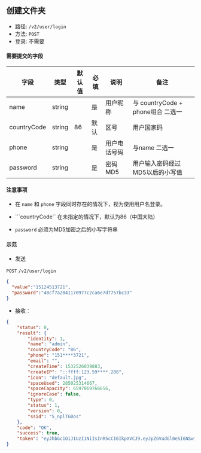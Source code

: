 ## 创建文件夹

* 路径: ```/v2/user/login```
* 方法: ```POST```
* 登录: 不需要

#### 需要提交的字段


| 字段          	| 类型    	| 默认值 	| 必填 	| 说明               	| 备注                         	|
|---------------	|---------	|--------	|------	|--------------------	|------------------------------	|
| name          	| string  	|        	| 是   	| 用户昵称           	| 与 countryCode + phone组合 二选一     	|
| countryCode   	| string  	| 86     	| 默认 	| 区号               	| 用户国家码                   	|
| phone         	| string  	|        	| 是   	| 用户电话号码       	|   与name 二选一                   |
| password      	| string  	|        	| 是 	| 密码MD5         	| 用户输入密码经过MD5以后的小写值         	|

#### 注意事项

* 在 ```name``` 和 ```phone``` 字段同时存在的情况下，视为使用用户名登录。

* ```countryCode`` 在未指定的情况下，默认为86（中国大陆）

* ```password``` 必须为MD5加密之后的小写字符串

#### 示范

* 发送

```POST``` ```/v2/user/login```

```json
{
  "value":"15124513721",
  "password":"48cf7a2041170977c2ca6e7d7757bc33"
}
```

* 接收：

```json
{
    "status": 0,
    "result": {
        "identity": 1,
        "name": "admin",
        "countryCode": "86",
        "phone": "151****3721",
        "email": "",
        "createTime": 1532526039883,
        "createIP": "::ffff:123.59****.208",
        "icon": "default.jpg",
        "spaceUsed": 285025314667,
        "spaceCapacity": 6597069766656,
        "ignoreCase": false,
        "type": 0,
        "status": 1,
        "version": 0,
        "ssid": "5_nplTG0os"
    },
    "code": "OK",
    "success": true,
    "token": "eyJhbGciOiJIUzI1NiIsInR5cCI6IkpXVCJ9.eyJpZGVudGl0eSI6NSwiaWdub3JlQ2FzZSI6ZmFsc2UsInNzaWQiOiI1X25wbFRHMG9zIiwic3RhdHVzIjoxLCJ2ZXJzaW9uIjowLCJpYXQiOjE1NDc4MjQ4MzAsImV4cCI6MTU1MDQxNjgzMH0.pnuBm2mFWt9aKQXgk_ude33x0PocDlsKLp4dkU0Hb6I"
}
```
